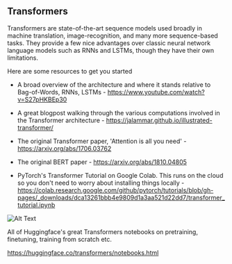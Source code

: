 ## Transformers

Transformers are state-of-the-art sequence models used broadly in machine translation, image-recognition, and many more sequence-based tasks. They provide a few nice advantages over classic neural network language models such as RNNs and LSTMs, though they have their own limitations.

Here are some resources to get you started

 * A broad overview of the architecture and where it stands relative to Bag-of-Words, RNNs, LSTMs - https://www.youtube.com/watch?v=S27pHKBEp30

 * A great blogpost walking through the various computations involved in the Transformer architecture - https://jalammar.github.io/illustrated-transformer/
 * The original Transformer paper, 'Attention is all you need' - https://arxiv.org/abs/1706.03762
 * The original BERT paper - https://arxiv.org/abs/1810.04805
 * PyTorch's Transformer Tutorial on Google Colab. This runs on the cloud so you don't need to worry about installing things locally - https://colab.research.google.com/github/pytorch/tutorials/blob/gh-pages/_downloads/dca13261bbb4e9809d1a3aa521d22dd7/transformer_tutorial.ipynb



![Alt Text](https://3.bp.blogspot.com/-aZ3zvPiCoXM/WaiKQO7KRnI/AAAAAAAAB_8/7a1CYjp40nUg4lKpW7covGZJQAySxlg8QCLcBGAs/s640/transform20fps.gif)

All of Huggingface's great Transformers notebooks on pretraining, finetuning, training from scratch etc.

https://huggingface.co/transformers/notebooks.html
